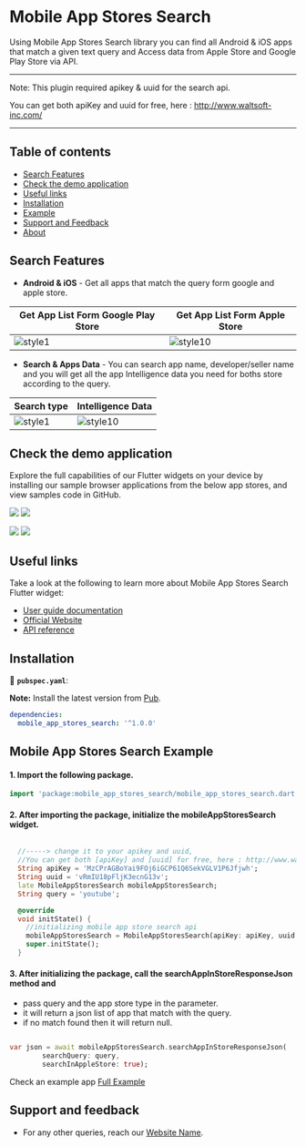 # Mobile App Stores Search

Using Mobile App Stores Search library you can find all Android & iOS apps that match a given text query and Access data from Apple Store and Google Play Store via API.

--------------------------------------------------------------------------
Note: This plugin required apikey & uuid for the search api.

You can get both apiKey and uuid for free, here : http://www.waltsoft-inc.com/

----------------------------------------------------------------------------

## Table of contents
* [Search Features](#search-features)
* [Check the demo application](#check-the-demo-application)
* [Useful links](#useful-links)
* [Installation](#installation)
* [Example](#example)
* [Support and Feedback](#support-and-feedback)
* [About](#support-and-feedback)

## Search Features

* **Android & iOS** - Get all apps that match the query form google and apple store.

 Get App List Form Google Play Store  | Get App List Form Apple Store 
 -------------------------------| ------------------------------ 
 ![style1](screenshot_demo/android_search_demo.gif) | ![style10](screenshot_demo/apple_search_demo.gif)  
 
* **Search & Apps Data** - You can search app name, developer/seller name and you will get all the app Intelligence data you need for boths store according to the query.

 Search type  | Intelligence Data
 -------------|------------------ 
 ![style1](screenshot_demo/seller_search_demo.gif) | ![style10](screenshot_demo/appdetail_demo.gif)  
 

## Check the demo application

Explore the full capabilities of our Flutter widgets on your device by installing our sample browser applications from the below app stores, and view samples code in GitHub.


  <a href="https://play.google.com/store/apps/details?id=com.syncfusion.flutter.examples"><img src="https://cdn.syncfusion.com/content/images/FTControl/google-play-store.png"/></a>
  <a href="https://apps.apple.com/us/app/syncfusion-flutter-ui-widgets/id1475231341"><img src="https://cdn.syncfusion.com/content/images/FTControl/ios-store.png"/></a>
  
  <a href="https://flutter.syncfusion.com"><img src="https://cdn.syncfusion.com/content/images/FTControl/web-sample-browser.png"/></a> 
  <a href="https://github.com/syncfusion/flutter-examples"><img src="https://cdn.syncfusion.com/content/images/FTControl/github-samples.png"/></a>


## Useful links
Take a look at the following to learn more about Mobile App Stores Search Flutter widget:

* [User guide documentation](https://help.syncfusion.com/flutter/introduction/overview)
* [Official Website](https://www.syncfusion.com/flutter-widgets)
* [API reference](https://help.syncfusion.com/flutter/introduction/api-reference)

## Installation
 📂 **`pubspec.yaml`**:

**Note:** Install the latest version from [Pub](https://pub.dartlang.org/packages/flutter_background_geolocation/#-versions-tab-).

```yaml
dependencies:
  mobile_app_stores_search: '^1.0.0'
```
## Mobile App Stores Search Example


#### 1. Import the following package.

```dart
import 'package:mobile_app_stores_search/mobile_app_stores_search.dart';
```

#### 2. After importing the package, initialize the **mobileAppStoresSearch** widget.

```dart

  //-----> change it to your apikey and uuid,
  //You can get both [apiKey] and [uuid] for free, here : http://www.waltsoft-inc.com/ <-----//
  String apiKey = 'MzCPrAGBoYai9FOj6iGCP61Q6SekVGLV1P6Jfjwh';
  String uuid = 'vRmIU18pFljK3ecnG13v';
  late MobileAppStoresSearch mobileAppStoresSearch;
  String query = 'youtube';

  @override
  void initState() {
    //initializing mobile app store search api
    mobileAppStoresSearch = MobileAppStoresSearch(apiKey: apiKey, uuid: uuid);
    super.initState();
  }
```
#### 3. After initializing the package, call the **searchAppInStoreResponseJson** method and
* pass query and the app store type in the parameter.
* it will return a json list of app that match with the query.
* if no match found then it will return null.
```dart

var json = await mobileAppStoresSearch.searchAppInStoreResponseJson(
        searchQuery: query,
        searchInAppleStore: true);

```

Check an example app [Full Example](https://gist.github.com/christocracy/a0464846de8a9c27c7e9de5616082878)
## Support and feedback

* For any other queries, reach our [Website Name](https://www.syncfusion.com/support/directtrac/incidents/newincident).

